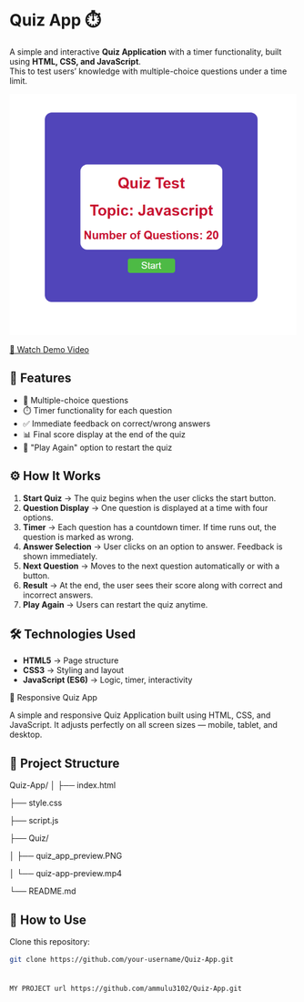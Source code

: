 # Quiz App ⏱️

A simple and interactive **Quiz Application** with a timer functionality, built using **HTML, CSS, and JavaScript**.  
This to test users’ knowledge with multiple-choice questions under a time limit.

![Quiz App Preview](quiz_app_preview.png)



[🎥 Watch Demo Video](https://drive.google.com/file/d/10fRhiblwK0ijBiuNm4T6gtWkKVuEAmWF/view?usp=drive_link)




## 🚀 Features

- 📑 Multiple-choice questions
- ⏱️ Timer functionality for each question
- ✅ Immediate feedback on correct/wrong answers
- 📊 Final score display at the end of the quiz
- 🔁 "Play Again" option to restart the quiz

## ⚙️ How It Works

1. **Start Quiz** → The quiz begins when the user clicks the start button.
2. **Question Display** → One question is displayed at a time with four options.
3. **Timer** → Each question has a countdown timer. If time runs out, the question is marked as wrong.
4. **Answer Selection** → User clicks on an option to answer. Feedback is shown immediately.
5. **Next Question** → Moves to the next question automatically or with a button.
6. **Result** → At the end, the user sees their score along with correct and incorrect answers.
7. **Play Again** → Users can restart the quiz anytime.

## 🛠️ Technologies Used

- **HTML5** → Page structure  
- **CSS3** → Styling and layout  
- **JavaScript (ES6)** → Logic, timer, interactivity
  

🧠 Responsive Quiz App

A simple and responsive Quiz Application built using HTML, CSS, and JavaScript.
It adjusts perfectly on all screen sizes — mobile, tablet, and desktop.


## 📂 Project Structure

Quiz-App/
│
├── index.html

├── style.css

├── script.js

├── Quiz/

│ ├── quiz_app_preview.PNG

│ └── quiz-app-preview.mp4

└── README.md



## 🚀 How to Use

Clone this repository:

```bash
git clone https://github.com/your-username/Quiz-App.git


MY PROJECT url https://github.com/ammulu3102/Quiz-App.git




